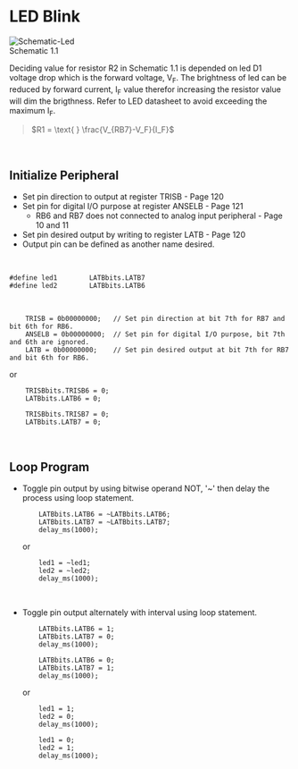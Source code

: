 # LED Blink

![Schematic-Led](https://github.com/user-attachments/assets/5d0bba85-4a6e-4db4-8cc8-58a231f12aa0)
<br/>
Schematic 1.1
<br/>

Deciding value for resistor R2 in Schematic 1.1 is depended on led D1 voltage drop which is the forward voltage, V<sub>F</sub>.
The brightness of led can be reduced by forward current, I<sub>F</sub> value therefor increasing the resistor value will dim the brigthness.
Refer to LED datasheet to avoid exceeding the maximum I<sub>F</sub>.
>$R1 = \text{ } \frac{V_{RB7}-V_F}{I_F}$
<br/>

## Initialize Peripheral
* Set pin direction to output at register TRISB - Page 120
* Set pin for digital I/O purpose at register ANSELB - Page 121
  - RB6 and RB7 does not connected to analog input peripheral - Page 10 and 11
* Set pin desired output by writing to register LATB - Page 120
* Output pin can be defined as another name desired.
<br/>

```
#define led1        LATBbits.LATB7
#define led2        LATBbits.LATB6
```

<br/>

```
    TRISB = 0b00000000;   // Set pin direction at bit 7th for RB7 and bit 6th for RB6.
    ANSELB = 0b00000000;  // Set pin for digital I/O purpose, bit 7th and 6th are ignored.
    LATB = 0b00000000;    // Set pin desired output at bit 7th for RB7 and bit 6th for RB6.
```
or
```
    TRISBbits.TRISB6 = 0;
    LATBbits.LATB6 = 0;
    
    TRISBbits.TRISB7 = 0;
    LATBbits.LATB7 = 0;
```
<br/>

## Loop Program
* Toggle pin output by using bitwise operand NOT, '~' then delay the process using loop statement.
  ```
      LATBbits.LATB6 = ~LATBbits.LATB6;
      LATBbits.LATB7 = ~LATBbits.LATB7;
      delay_ms(1000);
  ```
  or
  ```
      led1 = ~led1;
      led2 = ~led2;
      delay_ms(1000);
  ```
  <br/>

* Toggle pin output alternately with interval using loop statement.
  ```
      LATBbits.LATB6 = 1;
      LATBbits.LATB7 = 0;
      delay_ms(1000);
      
      LATBbits.LATB6 = 0;
      LATBbits.LATB7 = 1;
      delay_ms(1000);
  ```
  or
  ```
      led1 = 1;
      led2 = 0;
      delay_ms(1000);
      
      led1 = 0;
      led2 = 1;
      delay_ms(1000);
  ```
  <br/>

<br/>
